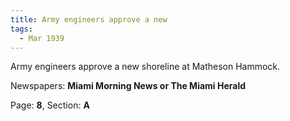 ```yaml
---  
title: Army engineers approve a new  
tags:  
  - Mar 1939  
---  
```

  
Army engineers approve a new shoreline at Matheson Hammock.  
  
Newspapers: **Miami Morning News or The Miami Herald**  
  
Page: **8**, Section: **A** 
